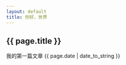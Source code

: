 ```yaml
---
layout: default
title: 你好，世界
---
```

## {{ page.title }}
我的第一篇文章
{{ page.date | date_to_string }}
